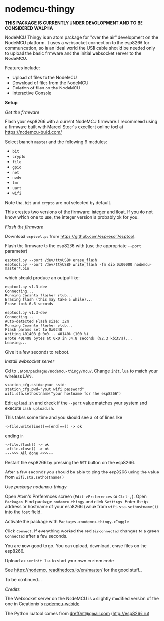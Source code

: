 # nodemcu-thingy

**THIS PACKAGE IS CURRENTLY UNDER DEVOLOPMENT AND TO BE CONSIDERED WALPHA**

NodeMCU Thingy is an atom package for "over the air" development on the NodeMCU platform.
It uses a websocket connection to the esp8266 for communication, so in an ideal world the USB cable should
be needed only to upload the basic firmware and the initial websocket server to the NodeMCU.

Features include:

* Upload of files to the NodeMCU
* Download of files from the NodeMCU
* Deletion of files on the NodeMCU
* Interactive Console

**Setup**

*Get the firmware*

Flash your esp8266 with a current NodeMCU firmware. I recommend using a firmware built with Marcel Stoer's excellent online tool at  https://nodemcu-build.com/

Select branch ```master``` and the following 9 modules:
 * ```bit```
 * ```crypto```
 * ```file```
 * ```gpio```
 * ```net```
 * ```node```
 * ```tmr```
 * ```uart```
 * ```wifi```

Note that ```bit``` and ```crypto``` are not selected by default.

This creates two versions of the firmware: integer and float. If you do not know which one to use, the integer version is probably ok for you.

*Flash the firmware*

Download ```esptool.py``` from https://github.com/espressif/esptool.

Flash the firmware to the esp8266 with (use the appropriate ```--port``` parameter)
```
esptool.py --port /dev/ttyUSB0 erase_flash
esptool.py --port /dev/ttyUSB0 write_flash -fm dio 0x00000 nodemcu-master*.bin
```

which should produce an output like:

```
esptool.py v1.3-dev
Connecting...
Running Cesanta flasher stub...
Erasing flash (this may take a while)...
Erase took 6.6 seconds

esptool.py v1.3-dev
Connecting...
Auto-detected Flash size: 32m
Running Cesanta flasher stub...
Flash params set to 0x0240
Writing 401408 @ 0x0... 401408 (100 %)
Wrote 401408 bytes at 0x0 in 34.8 seconds (92.3 kbit/s)...
Leaving...
```
Give it a few seconds to reboot.


*Install websocket server*

Cd to ```.atom/packages/nodemcu-thingy/mcu/```.
Change ```init.lua``` to match your wireless LAN.

```
station_cfg.ssid="your ssid"
station_cfg.pwd="yout wifi password"
wifi.sta.sethostname("your hostname for the esp8266")
```
Edit ```upload.sh``` and check if the ```--port``` value matches your system and execute ```bash upload.sh```.

This takes some time and you should see a lot of lines like
```
->file.writeline([==[end]==]) -> ok
```
ending in
```
->file.flush() -> ok
->file.close() -> ok
--->>> All done <<<---
```
Restart the esp8266 by pressing the ```RST``` button on the esp8266.

After a few seconds you should be able to ping the esp8266 using the value from ```wifi.sta.sethostname()```

*Use package nodemcu-thingy*

Open Atom's Preferences screen (```Edit->Preferences``` or ```Ctrl-,```). Open ```Packages```. Find package ```nodemcu-thingy``` and click ```Settings```.
Enter the ip address or hostname of your esp8266 (value from ```wifi.sta.sethostname()```) into the ```host``` field.

Activate the package with ```Packages->nodemcu-thingy->Toggle```

Click ```Connect```.
If everything worked the red ```Disconnected``` changes to a green ```Connected``` after a few seconds.

You are now good to go.
You can upload, download, erase files on the esp8266.

Upload a ```userinit.lua``` to start your own custom code.

See https://nodemcu.readthedocs.io/en/master/ for the good stuff...


To be continued...









*Credits*

The Websocket server on the NodeMCU is a slightly modified version of the one in Creationix's
[nodemcu-webide](https://github.com/creationix/nodemcu-webide)

The Python luatool comes from 4ref0nt@gmail.com  (http://esp8266.ru)
